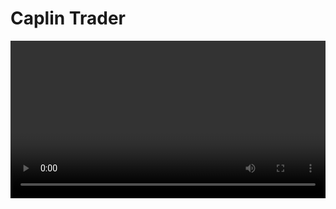 # Caplin Trader

<video style="width: 100%" controls data-autoplay>
	<source src="/video/trader2.mp4" type="video/mp4">
	<source src="/video/trader2.webm" type="video/webm">
	<img src="/img/caplin-noir.png" />
</video>
